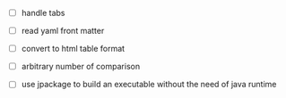 - [ ] handle tabs
- [ ] read yaml front matter
- [ ] convert to html table format
- [ ] arbitrary number of comparison

- [ ] use jpackage to build an executable without the need of java runtime